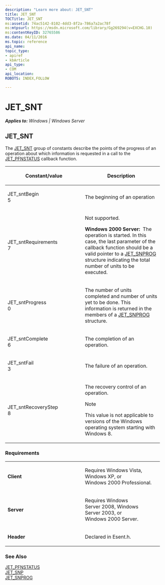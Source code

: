 ```yaml
---
description: "Learn more about: JET_SNT"
title: JET_SNT
TOCTitle: JET_SNT
ms:assetid: 74ac5142-8102-4dd3-8f2a-786a7a2ac78f
ms:mtpsurl: https://msdn.microsoft.com/library/Gg269294(v=EXCHG.10)
ms:contentKeyID: 32765586
ms.date: 04/11/2016
ms.topic: reference
api_name: 
topic_type: 
- apiref
- kbArticle
api_type: 
- COM
api_location: 
ROBOTS: INDEX,FOLLOW

---
```


# JET_SNT


_**Applies to:** Windows | Windows Server_

## JET_SNT

The [JET_SNT]() group of constants describe the points of the progress of an operation about which information is requested in a call to the [JET_PFNSTATUS](./jet-pfnstatus-callback-function.md) callback function.

<table>
<colgroup>
<col style="width: 50%" />
<col style="width: 50%" />
</colgroup>
<thead>
<tr class="header">
<th><p>Constant/value</p></th>
<th><p>Description</p></th>
</tr>
</thead>
<tbody>
<tr class="odd">
<td><p>JET_sntBegin<br />
5</p></td>
<td><p>The beginning of an operation</p></td>
</tr>
<tr class="even">
<td><p>JET_sntRequirements<br />
7</p></td>
<td><p>Not supported.</p>
<p><strong>Windows 2000 Server:</strong>  The operation is started. In this case, the last parameter of the callback function should be a valid pointer to a <a href="gg269328(v=exchg.10).md">JET_SNPROG</a> structure indicating the total number of units to be executed.</p></td>
</tr>
<tr class="odd">
<td><p>JET_sntProgress<br />
0</p></td>
<td><p>The number of units completed and number of units yet to be done. This information is returned in the members of a <a href="gg269328(v=exchg.10).md">JET_SNPROG</a> structure.</p></td>
</tr>
<tr class="even">
<td><p>JET_sntComplete<br />
6</p></td>
<td><p>The completion of an operation.</p></td>
</tr>
<tr class="odd">
<td><p>JET_sntFail<br />
3</p></td>
<td><p>The failure of an operation.</p></td>
</tr>
<tr class="even">
<td><p>JET_sntRecoveryStep<br />
8</p></td>
<td><p>The recovery control of an operation.</p>
<div class="alert">

> [!NOTE]
> <P>This value is not applicable to versions of the Windows operating system starting with Windows 8.</P>


</div></td>
</tr>
</tbody>
</table>


### Requirements

<table>
<colgroup>
<col style="width: 50%" />
<col style="width: 50%" />
</colgroup>
<tbody>
<tr class="odd">
<td><p><strong>Client</strong></p></td>
<td><p>Requires Windows Vista, Windows XP, or Windows 2000 Professional.</p></td>
</tr>
<tr class="even">
<td><p><strong>Server</strong></p></td>
<td><p>Requires Windows Server 2008, Windows Server 2003, or Windows 2000 Server.</p></td>
</tr>
<tr class="odd">
<td><p><strong>Header</strong></p></td>
<td><p>Declared in Esent.h.</p></td>
</tr>
</tbody>
</table>


### See Also

[JET_PFNSTATUS](./jet-pfnstatus-callback-function.md)  
[JET_SNP](./jet-snp.md)  
[JET_SNPROG](./jet-snprog-structure.md)
